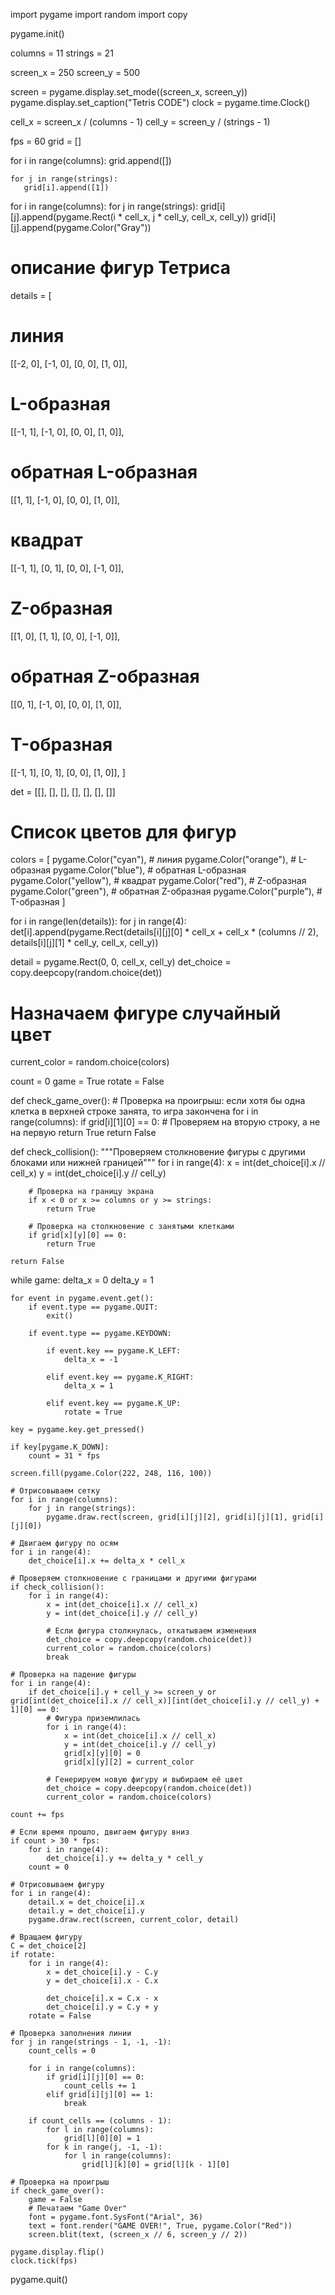 import pygame
import random
import copy

pygame.init()

columns = 11
strings = 21

screen_x = 250
screen_y = 500

screen = pygame.display.set_mode((screen_x, screen_y))
pygame.display.set_caption("Tetris CODE")
clock = pygame.time.Clock()

cell_x = screen_x / (columns - 1)
cell_y = screen_y / (strings - 1)

fps = 60
grid = []

for i in range(columns):
    grid.append([])

    for j in range(strings):
       grid[i].append([1])

for i in range(columns):
   for j in range(strings):
       grid[i][j].append(pygame.Rect(i * cell_x, j * cell_y, cell_x, cell_y))
       grid[i][j].append(pygame.Color("Gray"))

# описание фигур Тетриса
details = [
   # линия
   [[-2, 0], [-1, 0], [0, 0], [1, 0]],
   # L-образная
   [[-1, 1], [-1, 0], [0, 0], [1, 0]],
   # обратная L-образная
   [[1, 1], [-1, 0], [0, 0], [1, 0]],
   # квадрат
   [[-1, 1], [0, 1], [0, 0], [-1, 0]],
   # Z-образная
   [[1, 0], [1, 1], [0, 0], [-1, 0]],
   # обратная Z-образная
   [[0, 1], [-1, 0], [0, 0], [1, 0]],
   # T-образная
   [[-1, 1], [0, 1], [0, 0], [1, 0]],
]

det = [[], [], [], [], [], [], []]

# Список цветов для фигур
colors = [
    pygame.Color("cyan"),      # линия
    pygame.Color("orange"),    # L-образная
    pygame.Color("blue"),      # обратная L-образная
    pygame.Color("yellow"),    # квадрат
    pygame.Color("red"),       # Z-образная
    pygame.Color("green"),     # обратная Z-образная
    pygame.Color("purple"),    # T-образная
]

for i in range(len(details)):
   for j in range(4):
       det[i].append(pygame.Rect(details[i][j][0] * cell_x + cell_x * (columns // 2), details[i][j][1] * cell_y, cell_x, cell_y))

detail = pygame.Rect(0, 0, cell_x, cell_y)
det_choice = copy.deepcopy(random.choice(det))

# Назначаем фигуре случайный цвет
current_color = random.choice(colors)

count = 0
game = True
rotate = False

def check_game_over():
    # Проверка на проигрыш: если хотя бы одна клетка в верхней строке занята, то игра закончена
    for i in range(columns):
        if grid[i][1][0] == 0:  # Проверяем на вторую строку, а не на первую
            return True
    return False

def check_collision():
    """Проверяем столкновение фигуры с другими блоками или нижней границей"""
    for i in range(4):
        x = int(det_choice[i].x // cell_x)
        y = int(det_choice[i].y // cell_y)

        # Проверка на границу экрана
        if x < 0 or x >= columns or y >= strings:
            return True

        # Проверка на столкновение с занятыми клетками
        if grid[x][y][0] == 0:
            return True

    return False

while game:
    delta_x = 0
    delta_y = 1

    for event in pygame.event.get():
        if event.type == pygame.QUIT:
            exit()

        if event.type == pygame.KEYDOWN:

            if event.key == pygame.K_LEFT:
                delta_x = -1

            elif event.key == pygame.K_RIGHT:
                delta_x = 1

            elif event.key == pygame.K_UP:
                rotate = True

    key = pygame.key.get_pressed()

    if key[pygame.K_DOWN]:
        count = 31 * fps

    screen.fill(pygame.Color(222, 248, 116, 100))

    # Отрисовываем сетку
    for i in range(columns):
        for j in range(strings):
            pygame.draw.rect(screen, grid[i][j][2], grid[i][j][1], grid[i][j][0])

    # Двигаем фигуру по осям
    for i in range(4):
        det_choice[i].x += delta_x * cell_x

    # Проверяем столкновение с границами и другими фигурами
    if check_collision():
        for i in range(4):
            x = int(det_choice[i].x // cell_x)
            y = int(det_choice[i].y // cell_y)

            # Если фигура столкнулась, откатываем изменения
            det_choice = copy.deepcopy(random.choice(det))
            current_color = random.choice(colors)
            break

    # Проверка на падение фигуры
    for i in range(4):
        if det_choice[i].y + cell_y >= screen_y or grid[int(det_choice[i].x // cell_x)][int(det_choice[i].y // cell_y) + 1][0] == 0:
            # Фигура приземлилась
            for i in range(4):
                x = int(det_choice[i].x // cell_x)
                y = int(det_choice[i].y // cell_y)
                grid[x][y][0] = 0
                grid[x][y][2] = current_color

            # Генерируем новую фигуру и выбираем её цвет
            det_choice = copy.deepcopy(random.choice(det))
            current_color = random.choice(colors)

    count += fps

    # Если время прошло, двигаем фигуру вниз
    if count > 30 * fps:
        for i in range(4):
            det_choice[i].y += delta_y * cell_y
        count = 0

    # Отрисовываем фигуру
    for i in range(4):
        detail.x = det_choice[i].x
        detail.y = det_choice[i].y
        pygame.draw.rect(screen, current_color, detail)

    # Вращаем фигуру
    C = det_choice[2]
    if rotate:
        for i in range(4):
            x = det_choice[i].y - C.y
            y = det_choice[i].x - C.x

            det_choice[i].x = C.x - x
            det_choice[i].y = C.y + y
        rotate = False

    # Проверка заполнения линии
    for j in range(strings - 1, -1, -1):
        count_cells = 0

        for i in range(columns):
            if grid[i][j][0] == 0:
                count_cells += 1
            elif grid[i][j][0] == 1:
                break

        if count_cells == (columns - 1):
            for l in range(columns):
                grid[l][0][0] = 1
            for k in range(j, -1, -1):
                for l in range(columns):
                    grid[l][k][0] = grid[l][k - 1][0]

    # Проверка на проигрыш
    if check_game_over():
        game = False
        # Печатаем "Game Over"
        font = pygame.font.SysFont("Arial", 36)
        text = font.render("GAME OVER!", True, pygame.Color("Red"))
        screen.blit(text, (screen_x // 6, screen_y // 2))

    pygame.display.flip()
    clock.tick(fps)

pygame.quit()
